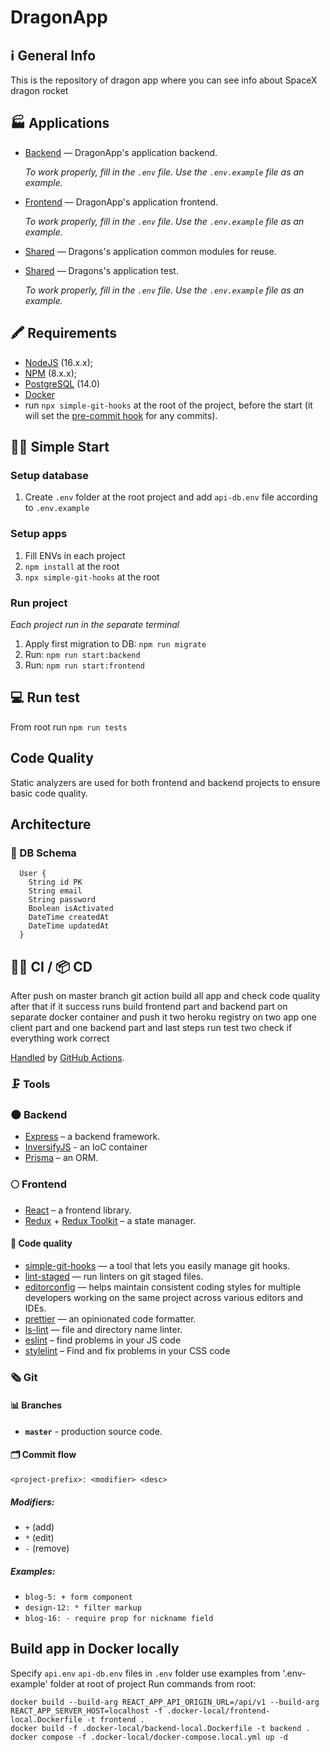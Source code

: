 # DragonApp

## ℹ️ General Info

This is the repository of dragon app where you can see info about SpaceX dragon rocket

## 🏭 Applications

- [Backend](./backend) — DragonApp's application backend.

  _To work properly, fill in the `.env` file. Use the `.env.example` file as an example._

- [Frontend](./frontend) — DragonApp's application frontend.

  _To work properly, fill in the `.env` file. Use the `.env.example` file as an example._

- [Shared](./shared) — Dragons's application common modules for reuse.

- [Shared](./tests) — Dragons's application test.

  _To work properly, fill in the `.env` file. Use the `.env.example` file as an example._

## 🖍 Requirements

- [NodeJS](https://nodejs.org/en/) (16.x.x);
- [NPM](https://www.npmjs.com/) (8.x.x);
- [PostgreSQL](https://www.postgresql.org/) (14.0)
- [Docker](https://www.docker.com)
- run `npx simple-git-hooks` at the root of the project, before the start (it will set the [pre-commit hook](https://www.npmjs.com/package/simple-git-hooks) for any commits).

## 🏃‍♂️ Simple Start

### Setup database

1. Create `.env` folder at the root project and add `api-db.env` file according to `.env.example`

### Setup apps

1. Fill ENVs in each project
2. `npm install` at the root
3. `npx simple-git-hooks` at the root

### Run project

_Each project run in the separate terminal_

1. Apply first migration to DB: `npm run migrate`
2. Run: `npm run start:backend`
3. Run: `npm run start:frontend`

## ‍💻 Run test

From root run `npm run tests`

## Code Quality

Static analyzers are used for both frontend and backend projects to ensure basic code quality.

## Architecture

### 💽 DB Schema

```
  User {
    String id PK
    String email
    String password
    Boolean isActivated
    DateTime createdAt
    DateTime updatedAt
  }
```

## 🧑‍💻 CI / 📦 CD

After push on master branch git action build all app and check code quality after that if it success
runs build frontend part and backend part on separate docker container and push it two heroku registry
on two app one client part and one backend part and last steps run test two check if everything work correct

[Handled](.github/workflows/docker-image.yml) by [GitHub Actions](https://docs.github.com/en/actions).

### 🗜 Tools

### 🌑 Backend

- [Express](https://expressjs.com/) – a backend framework.
- [InversifyJS](https://inversify.io) - an IoC container
- [Prisma](https://www.prisma.io/) – an ORM.

### 🌕 Frontend

- [React](https://reactjs.org/) – a frontend library.
- [Redux](https://redux.js.org/) + [Redux Toolkit](https://redux-toolkit.js.org/) – a state manager.

#### 🥊 Code quality

- [simple-git-hooks](https://www.npmjs.com/package/simple-git-hooks) — a tool that lets you easily manage git hooks.
- [lint-staged](https://www.npmjs.com/package/lint-staged) — run linters on git staged files.
- [editorconfig](https://editorconfig.org/) — helps maintain consistent coding styles for multiple developers working on the same project across various editors and IDEs.
- [prettier](https://prettier.io/) — an opinionated code formatter.
- [ls-lint](https://ls-lint.org/) — file and directory name linter.
- [eslint](https://eslint.org/) – find problems in your JS code
- [stylelint](https://stylelint.io/) – Find and fix problems in your CSS code

### 🗞 Git

#### 📊 Branches

- **`master`** - production source code.

#### 🗂 Commit flow

```
<project-prefix>: <modifier> <desc>
```

##### Modifiers:

- `+` (add)
- `*` (edit)
- `-` (remove)

##### Examples:

- `blog-5: + form component`
- `design-12: * filter markup`
- `blog-16: - require prop for nickname field`

## Build app in Docker locally

Specify `api.env` `api-db.env` files in `.env` folder use examples from '.env-example' folder at root of project
Run commands from root:

```
docker build --build-arg REACT_APP_API_ORIGIN_URL=/api/v1 --build-arg REACT_APP_SERVER_HOST=localhost -f .docker-local/frontend-local.Dockerfile -t frontend .
docker build -f .docker-local/backend-local.Dockerfile -t backend .
docker compose -f .docker-local/docker-compose.local.yml up -d
```

## 